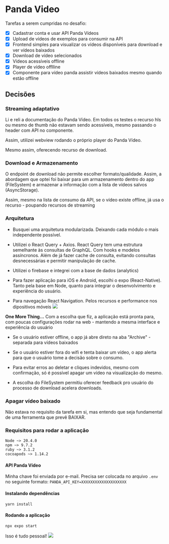 # Panda Video

Tarefas a serem cumpridas no desafio:

- [x] Cadastrar conta e usar API Panda Vídeos
- [x] Upload de vídeos de exemplos para consumir na API
- [x] Frontend simples para visualizar os vídeos disponíveis para download e ver vídeos baixados
- [x] Download de vídeo selecionados
- [x] Vídeos acessíveis offline
- [x] Player de vídeo offlline
- [x] Componente para vídeo panda assistir vídeos baixados mesmo quando estão offline

## Decisões

### Streaming adaptativo

Li e reli a documentação do Panda Vídeo. Em todos os testes o recurso hls ou mesmo de thumb não estavam sendo acessíveis, mesmo passando o header com API no componente.

Assim, utilizei webview rodando o próprio player do Panda Vídeo.

Mesmo assim, oferecendo recurso de download.

### Download e Armazenamento

O endpoint de download não permite escolher formato/qualidade. Assim, a abordagem que optei foi baixar para um armazenamento dentro do app (FileSystem) e armazenar a informação com a lista de vídeos salvos (AsyncStorage).

Assim, mesmo na lista de consumo da API, se o vídeo existe offline, já usa o recurso - poupando recursos de streaming

### Arquitetura

- Busquei uma arquitetura modularizada. Deixando cada módulo o mais independente possível.

- Utilizei o React Query + Axios. React Query tem uma estrutura semelhante às consultas de GraphQL. Com hooks e modelos assíncronos. Além de já fazer cache de consulta, evitando consultas desnecessárias e permitir manipulação de cache.

- Utilizei o firebase e integrei com a base de dados (analytics)

- Para fazer aplicação para iOS e Android, escolhi o expo (React-Native). Tanto pela base em Node, quanto para integrar o desenvolvimento e experiência do usuário.

- Para navegação React Navigation. Pelos recursos e performance nos dipositivos móveis
  ![](https://i.ytimg.com/vi/in9SX3enCHU/maxresdefault.jpg)

**One More Thing...**
Com a escolha que fiz, a aplicação está pronta para, com poucas configurações rodar na web - mantendo a mesma interface e experiência do usuário

- Se o usuário estiver offline, o app já abre direto na aba "Archive" - separada para vídeos baixados

- Se o usuário estiver fora do wifi e tenta baixar um vídeo, o app alerta para que o usuário tome a decisão sobre o consumo.

- Para evitar erros ao deletar e cliques indevidos, mesmo com confirmação, só é possível apagar um vídeo na visualização do mesmo.

- A escolha do FileSystem permitiu oferecer feedback pro usuário do processo de download acelera downloads.

### Apagar vídeo baixado

Não estava no requisito da tarefa em si, mas entendo que seja fundamental de uma ferramenta que prevê BAIXAR.

### Requisitos para rodar a aplicação

```
Node ~> 20.4.0
npm ~> 9.7.2
ruby ~> 3.1.2
cocoapods ~> 1.14.2
```

#### API Panda Vídeo

Minha chave foi enviada por e-mail. Precisa ser colocada no arquivo `.env`
no seguinte formato:
`PANDA_API_KEY=XXXXXXXXXXXXXXXXXXXX`

#### Instalando dependências

`yarn install`

#### Rodando a aplicação

`npx expo start`

Isso é tudo pessoal!
![](https://media.giphy.com/media/DD2NmqYhvLiP6/giphy.gif)
